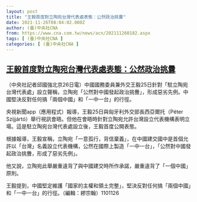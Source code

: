 ```yaml
---
layout: post
title: "王毅首度對立陶宛台灣代表處表態：公然政治挑釁"
date: 2021-11-26T08:04:02.000Z
author: (臺)中央社CNA
from: https://www.cna.com.tw/news/acn/202111260182.aspx
tags: [ (臺)中央社CNA ]
categories: [ (臺)中央社CNA ]
---
```

<!--1637913842000-->
[王毅首度對立陶宛台灣代表處表態：公然政治挑釁](https://www.cna.com.tw/news/acn/202111260182.aspx)
------

<div>
<div></div><div><p>（中央社記者邱國強北京26日電）中國國務委員兼外交王毅25日針對「駐立陶宛台灣代表處」設立聲稱，立陶宛「公然對中國發起政治挑釁」，形成惡劣先例。中國堅決反對任何搞「兩個中國」和「一中一台」的行徑。</p><p>央視新聞app（應用程式）報導，王毅25日與匈牙利外交部長西亞爾托（Péter Szijjártó）舉行視訊會晤。但他在會晤時針對立陶宛允許台灣設立代表機構表明立場。這是駐立陶宛台灣代表處設立後，王毅首度公開表態。</p><p>根據報導，王毅宣稱，立陶宛「一意孤行，背信棄義」，在中國建交國中是首個允許以「台灣」名義設立代表機構，公然在國際上製造「一中一台」，「公然對中國發起政治挑釁，形成了惡劣先例」。</p><p>他又說，立陶宛此舉嚴重違背了與中國建交時所作承諾，嚴重違背了「一個中國」原則。</p><p>王毅提到，中國堅定維護「國家的主權和領土完整」，堅決反對任何搞「兩個中國」和「一中一台」的行徑。（編輯：繆宗翰）1101126</p></div>
</div>
